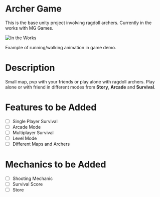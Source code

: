  # Archer Game
This is the base unity project involving ragdoll archers. Currently in the works with MG Games.  

![In the Works](https://i.giphy.com/media/2A525RqZDVNlAL0fmj/giphy.webp)

Example of running/walking animation in game demo.

# Description  
Small map, pvp with your friends or play alone with ragdoll archers. Play alone or with friend in different modes from **Story**, **Arcade** and **Survival**.

# Features to be Added
- [ ] Single Player Survival  
- [ ] Arcade Mode  
- [ ] Multiplayer Survival  
- [ ] Level Mode  
- [ ] Different Maps and Archers  

# Mechanics to be Added
- [ ] Shooting Mechanic
- [ ] Survival Score
- [ ] Store
